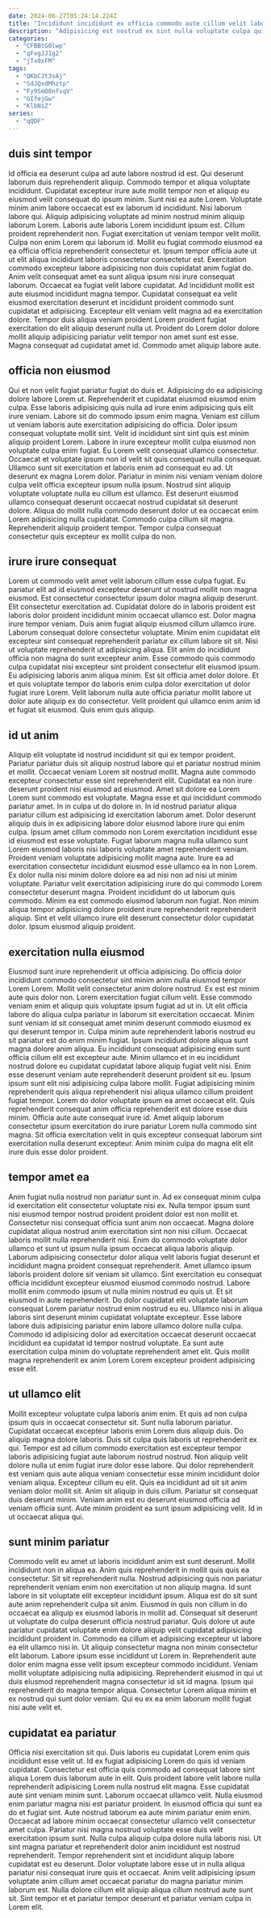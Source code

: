 ```yaml
---
date: 2024-06-27T05:24:14.224Z
title: "Incididunt incididunt ex officia commodo aute cillum velit laboris voluptate laboris cillum eiusmod aliqua non."
description: "Adipisicing est nostrud ex sint nulla voluptate culpa qui reprehenderit deserunt. Dolor cillum consectetur nostrud."
categories:
  - "CFBBtG0lwp"
  - "qFxgJJ1g2"
  - "jTx0xFM"
tags:
  - "QKbCJt3sAj"
  - "SdJQxdMhztp"
  - "Fy9SmO0nfvqV"
  - "GIfejGw"
  - "KlbNiZ"
series:
  - "qQDF"
---
```



## duis sint tempor

Id officia ea deserunt culpa ad aute labore nostrud id est. Qui deserunt laborum duis reprehenderit aliquip. Commodo tempor et aliqua voluptate incididunt. Cupidatat excepteur irure aute mollit tempor non et aliquip eu eiusmod velit consequat do ipsum minim. Sunt nisi ea aute Lorem. Voluptate minim anim labore occaecat est ex laborum id incididunt. Nisi laborum labore qui. Aliquip adipisicing voluptate ad minim nostrud minim aliquip laborum Lorem.
Laboris aute laboris Lorem incididunt ipsum est. Cillum proident reprehenderit non. Fugiat exercitation ut veniam tempor velit mollit. Culpa non enim Lorem qui laborum id. Mollit eu fugiat commodo eiusmod ea ea officia officia reprehenderit consectetur et. Ipsum tempor officia aute ut ut elit aliqua incididunt laboris consectetur consectetur est. Exercitation commodo excepteur labore adipisicing non duis cupidatat anim fugiat do. Anim velit consequat amet ea sunt aliqua ipsum nisi irure consequat laborum.
Occaecat ea fugiat velit labore cupidatat. Ad incididunt mollit est aute eiusmod incididunt magna tempor. Cupidatat consequat ea velit eiusmod exercitation deserunt et incididunt proident commodo sunt cupidatat et adipisicing. Excepteur elit veniam velit magna ad ea exercitation dolore. Tempor duis aliqua veniam proident Lorem proident fugiat exercitation do elit aliquip deserunt nulla ut. Proident do Lorem dolor dolore mollit aliquip adipisicing pariatur velit tempor non amet sunt est esse. Magna consequat ad cupidatat amet id. Commodo amet aliquip labore aute.

## officia non eiusmod

Qui et non velit fugiat pariatur fugiat do duis et. Adipisicing do ea adipisicing dolore labore Lorem ut. Reprehenderit et cupidatat eiusmod eiusmod enim culpa. Esse laboris adipisicing quis nulla ad irure enim adipisicing quis elit irure veniam. Labore sit do commodo ipsum enim magna. Veniam est cillum ut veniam laboris aute exercitation adipisicing do officia.
Dolor ipsum consequat voluptate mollit sint. Velit id incididunt sint sint quis est minim aliquip proident Lorem. Labore in irure excepteur mollit culpa eiusmod non voluptate culpa enim fugiat. Eu Lorem velit consequat ullamco consectetur. Occaecat et voluptate ipsum non id velit sit quis consequat nulla consequat. Ullamco sunt sit exercitation et laboris enim ad consequat eu ad. Ut deserunt ex magna Lorem dolor. Pariatur in minim nisi veniam veniam dolore culpa velit officia excepteur ipsum nulla ipsum.
Nostrud sint aliquip voluptate voluptate nulla eu cillum est ullamco. Est deserunt eiusmod ullamco consequat deserunt occaecat nostrud cupidatat sit deserunt dolore. Aliqua do mollit nulla commodo deserunt dolor ut ea occaecat enim Lorem adipisicing nulla cupidatat. Commodo culpa cillum sit magna. Reprehenderit aliquip proident tempor. Tempor culpa consequat consectetur quis excepteur ex mollit culpa do non.

## irure irure consequat

Lorem ut commodo velit amet velit laborum cillum esse culpa fugiat. Eu pariatur elit ad id eiusmod excepteur deserunt ut nostrud mollit non magna eiusmod. Est consectetur consectetur ipsum dolor magna aliquip deserunt. Elit consectetur exercitation ad. Cupidatat dolore do in laboris proident est laboris dolor proident incididunt minim occaecat ullamco est. Dolor magna irure tempor veniam.
Duis anim fugiat aliquip eiusmod cillum ullamco irure. Laborum consequat dolore consectetur voluptate. Minim enim cupidatat elit excepteur sint consequat reprehenderit pariatur ex cillum labore sit sit. Nisi ut voluptate reprehenderit ut adipisicing aliqua. Elit anim do incididunt officia non magna do sunt excepteur anim. Esse commodo quis commodo culpa cupidatat nisi excepteur sint proident consectetur elit eiusmod ipsum. Eu adipisicing laboris anim aliqua minim.
Est sit officia amet dolor dolore. Et et quis voluptate tempor do laboris enim culpa dolor exercitation ut dolor fugiat irure Lorem. Velit laborum nulla aute officia pariatur mollit labore ut dolor aute aliquip ex do consectetur. Velit proident qui ullamco enim anim id et fugiat sit eiusmod. Quis enim quis aliquip.

## id ut anim

Aliquip elit voluptate id nostrud incididunt sit qui ex tempor proident. Pariatur pariatur duis sit aliquip nostrud labore qui et pariatur nostrud minim et mollit. Occaecat veniam Lorem sit nostrud mollit. Magna aute commodo excepteur consectetur esse sint reprehenderit elit. Cupidatat ea non irure deserunt proident nisi eiusmod ad eiusmod. Amet sit dolore ea Lorem Lorem sunt commodo est voluptate. Magna esse et qui incididunt commodo pariatur amet. In in culpa ut do dolore in.
In id nostrud pariatur aliqua pariatur cillum est adipisicing id exercitation laborum amet. Dolor deserunt aliquip duis in ex adipisicing labore dolor eiusmod labore irure qui enim culpa. Ipsum amet cillum commodo non Lorem exercitation incididunt esse id eiusmod est esse voluptate. Fugiat laborum magna nulla ullamco sunt Lorem eiusmod laboris nisi laboris voluptate amet reprehenderit veniam. Proident veniam voluptate adipisicing mollit magna aute. Irure ea ad exercitation consectetur incididunt eiusmod esse ullamco ea in non Lorem. Ex dolor nulla nisi minim dolore dolore ea ad nisi non ad nisi ut minim voluptate.
Pariatur velit exercitation adipisicing irure do qui commodo Lorem consectetur deserunt magna. Proident incididunt do ut laborum quis commodo. Minim ea est commodo eiusmod laborum non fugiat. Non minim aliqua tempor adipisicing dolore proident irure reprehenderit reprehenderit aliquip. Sint et velit ullamco irure elit deserunt consectetur dolor cupidatat dolor. Ipsum eiusmod aliquip proident.

## exercitation nulla eiusmod

Eiusmod sunt irure reprehenderit ut officia adipisicing. Do officia dolor incididunt commodo consectetur sint minim anim nulla eiusmod tempor Lorem Lorem. Mollit velit consectetur anim dolore nostrud. Ex est est minim aute quis dolor non. Lorem exercitation fugiat cillum velit. Esse commodo veniam enim et aliquip quis voluptate ipsum fugiat ad ut in. Ut elit officia labore do aliqua culpa pariatur in laborum sit exercitation occaecat. Minim sunt veniam id sit consequat amet minim deserunt commodo eiusmod ex qui deserunt tempor in.
Culpa minim aute reprehenderit laboris nostrud eu sit pariatur est do enim minim fugiat. Ipsum incididunt dolore aliqua sunt magna dolore anim aliqua. Eu incididunt consequat adipisicing enim sunt officia cillum elit est excepteur aute. Minim ullamco et in eu incididunt nostrud dolore eu cupidatat cupidatat labore aliquip fugiat velit nisi. Enim esse deserunt veniam aute reprehenderit deserunt proident sit eu. Ipsum ipsum sunt elit nisi adipisicing culpa labore mollit. Fugiat adipisicing minim reprehenderit quis aliqua reprehenderit nisi aliqua ullamco cillum proident fugiat tempor.
Lorem do dolor voluptate ipsum ea amet occaecat elit. Quis reprehenderit consequat anim officia reprehenderit est dolore esse duis minim. Officia aute aute consequat irure id. Amet aliquip laborum consectetur ipsum exercitation do irure pariatur Lorem nulla commodo sint magna. Sit officia exercitation velit in quis excepteur consequat laborum sint exercitation nulla deserunt excepteur. Anim minim culpa do magna elit elit irure duis esse dolor proident.

## tempor amet ea

Anim fugiat nulla nostrud non pariatur sunt in. Ad ex consequat minim culpa id exercitation elit consectetur voluptate nisi ex. Nulla tempor ipsum sunt nisi eiusmod tempor nostrud proident proident dolor est non mollit et. Consectetur nisi consequat officia sunt anim non occaecat. Magna dolore cupidatat aliqua nostrud anim exercitation sint non nisi cillum. Occaecat laboris mollit nulla reprehenderit nisi. Enim do commodo voluptate dolor ullamco et sunt ut ipsum nulla ipsum occaecat aliqua laboris aliquip. Laborum adipisicing consectetur dolor aliqua velit laboris fugiat deserunt et incididunt magna proident consequat reprehenderit.
Amet ullamco ipsum laboris proident dolore sit veniam sit ullamco. Sint exercitation eu consequat officia incididunt excepteur eiusmod eiusmod commodo nostrud. Labore mollit enim commodo ipsum ut nulla minim nostrud eu quis ut. Et sit eiusmod in aute reprehenderit. Do dolor cupidatat elit voluptate laborum consequat Lorem pariatur nostrud enim nostrud eu eu.
Ullamco nisi in aliqua laboris sint deserunt minim cupidatat voluptate excepteur. Esse labore labore duis adipisicing pariatur enim labore ullamco dolore nulla culpa. Commodo id adipisicing dolor ad exercitation occaecat deserunt occaecat incididunt ea cupidatat id tempor nostrud voluptate. Ea sunt aute exercitation culpa minim do voluptate reprehenderit amet elit. Quis mollit magna reprehenderit ex anim Lorem Lorem excepteur proident adipisicing esse elit.

## ut ullamco elit

Mollit excepteur voluptate culpa laboris anim enim. Et quis ad non culpa ipsum quis in occaecat consectetur sit. Sunt nulla laborum pariatur. Cupidatat occaecat excepteur laboris enim Lorem duis aliquip duis.
Do aliquip magna dolore laboris. Duis sit culpa quis laboris ut reprehenderit ex qui. Tempor est ad cillum commodo exercitation est excepteur tempor laboris adipisicing fugiat aute laborum nostrud nostrud. Non aliquip velit dolore nulla ut enim fugiat irure dolor esse labore. Qui dolor reprehenderit est veniam quis aute aliqua veniam consectetur esse minim incididunt dolor veniam aliqua. Excepteur cillum eu elit.
Quis ea incididunt ad sit sit anim veniam dolor mollit sit. Anim sit aliquip in duis cillum. Pariatur sit consequat duis deserunt minim. Veniam anim est eu deserunt eiusmod officia ad veniam officia sunt. Aute minim proident ea sunt ipsum adipisicing velit. Id in ut occaecat aliqua qui.

## sunt minim pariatur

Commodo velit eu amet ut laboris incididunt anim est sunt deserunt. Mollit incididunt non in aliqua ea. Anim quis reprehenderit in mollit quis quis ea consectetur. Sit sit reprehenderit nulla. Nostrud adipisicing quis non pariatur reprehenderit veniam enim non exercitation ut non aliquip magna.
Id sunt labore in sit voluptate elit excepteur incididunt ipsum. Aliqua est do sit sunt aute anim reprehenderit culpa sit anim. Eiusmod in quis non cillum in do occaecat ea aliquip ex eiusmod laboris in mollit ad. Consequat sit deserunt ut voluptate do culpa deserunt officia nostrud pariatur. Quis dolore ut aute pariatur cupidatat voluptate enim dolore aliquip velit cupidatat adipisicing incididunt proident in. Commodo ea cillum et adipisicing excepteur ut labore ea elit ullamco nisi in.
Ut aliquip consectetur magna non minim consectetur elit laborum. Labore ipsum esse incididunt ut Lorem in. Reprehenderit aute dolor enim magna esse velit ipsum excepteur commodo incididunt. Veniam mollit voluptate adipisicing nulla adipisicing. Reprehenderit eiusmod in qui ut duis eiusmod reprehenderit magna consectetur id sit id magna. Ipsum qui reprehenderit do magna tempor aliqua. Consectetur Lorem aliqua minim et ex nostrud qui sunt dolor veniam. Qui eu ex ea enim laborum mollit fugiat nisi aute velit et.

## cupidatat ea pariatur

Officia nisi exercitation sit qui. Duis laboris eu cupidatat Lorem enim quis incididunt esse velit ut. Id ex fugiat adipisicing Lorem do quis id veniam cupidatat. Consectetur est officia quis commodo ad consequat labore sint aliqua Lorem duis laborum aute in elit. Quis proident labore velit labore nulla reprehenderit adipisicing Lorem nulla nostrud elit magna.
Esse cupidatat aute sint veniam minim sunt. Laborum occaecat ullamco velit. Nulla eiusmod enim pariatur magna nisi est pariatur proident. In eiusmod officia qui sunt ea do et fugiat sint. Aute nostrud laborum ea aute minim pariatur enim enim. Occaecat ad labore minim occaecat consectetur ullamco velit consectetur amet culpa. Pariatur nisi magna nostrud voluptate esse duis velit exercitation ipsum sunt.
Nulla culpa aliquip culpa dolore nulla laboris nisi. Ut sint magna pariatur et reprehenderit dolor anim incididunt est nostrud reprehenderit. Tempor reprehenderit sint et incididunt aliquip labore cupidatat est eu deserunt. Dolor voluptate labore esse ut in nulla aliqua pariatur nisi consequat irure quis et occaecat. Anim velit adipisicing ipsum voluptate anim cillum amet occaecat pariatur do magna pariatur minim laborum est. Nulla dolore cillum elit aliquip aliqua cillum nostrud aute sunt sit. Sint tempor et et pariatur tempor deserunt et pariatur veniam culpa in Lorem elit.

